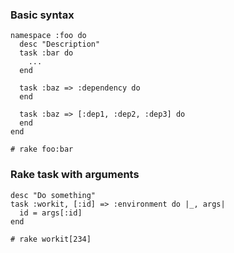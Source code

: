 ### Basic syntax

    namespace :foo do
      desc "Description"
      task :bar do
        ...
      end

      task :baz => :dependency do
      end

      task :baz => [:dep1, :dep2, :dep3] do
      end
    end

    # rake foo:bar

### Rake task with arguments

    desc "Do something"
    task :workit, [:id] => :environment do |_, args|
      id = args[:id]
    end

    # rake workit[234]
